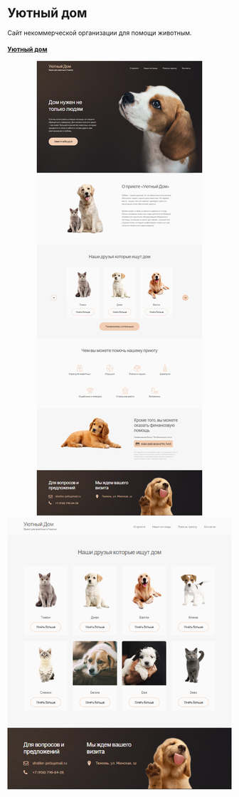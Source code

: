 # Уютный дом

Сайт некоммерческой организации для помощи животным.

#### [Уютный дом](http://alexdyatlov.github.io/cozy-house)

<p align="center">
 <img  src="https://github.com/AlexDyatlov/myScreenshots/raw/master/screens/Cozy-House1.png">
 <img  src="https://github.com/AlexDyatlov/myScreenshots/raw/master/screens/Cozy-House2.png">
</p>